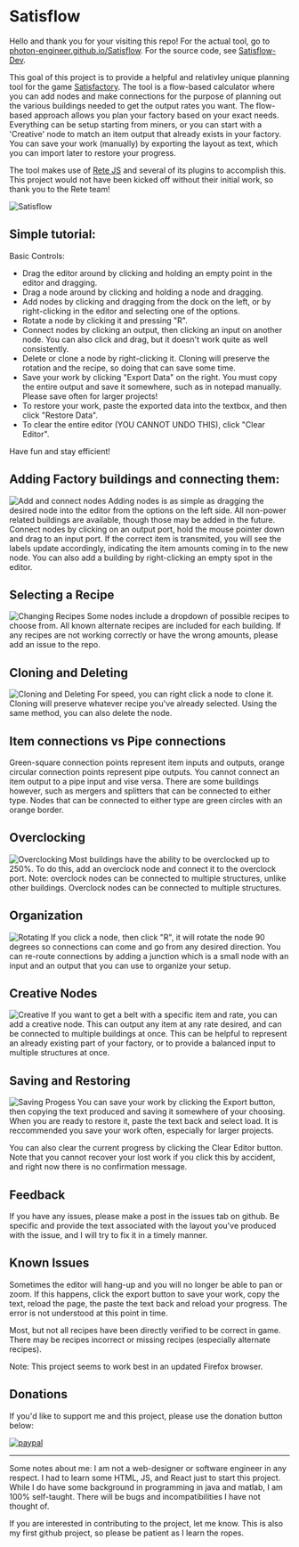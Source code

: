 # Satisflow

Hello and thank you for your visiting this repo! For the actual tool, go to [photon-engineer.github.io/Satisflow](https://photon-engineer.github.io/Satisflow/). For the source code, see [Satisflow-Dev](https://github.com/Photon-Engineer/Satisflow-Dev).

This goal of this project is to provide a helpful and relativley unique planning tool for the game [Satisfactory](https://www.satisfactorygame.com/). The tool is a flow-based calculator where you can add nodes and make connections for the purpose of planning out the various buildings needed to get the output rates you want. The flow-based approach allows you plan your factory based on your exact needs. Everything can be setup starting from miners, or you can start with a 'Creative' node to match an item output that already exists in your factory. You can save your work (manually) by exporting the layout as text, which you can import later to restore your progress.

The tool makes use of [Rete JS](https://github.com/retejs/rete) and several of its plugins to accomplish this. This project would not have been kicked off without their initial work, so thank you to the Rete team!

![Satisflow](./resources/satisflow_demo_image.PNG)

## Simple tutorial:

Basic Controls: 
- Drag the editor around by clicking and holding an empty point in the editor and dragging. 
- Drag a node around by clicking and holding a node and dragging. 
- Add nodes by clicking and dragging from the dock on the left, or by right-clicking in the editor and selecting one of the options. 
- Rotate a node by clicking it and pressing "R". 
- Connect nodes by clicking an output, then clicking an input on another node. You can also click and drag, but it doesn't work quite as well consistently. 
- Delete or clone a node by right-clicking it. Cloning will preserve the rotation and the recipe, so doing that can save some time. 
- Save your work by clicking "Export Data" on the right. You must copy the entire output and save it somewhere, such as in notepad manually. Please save often for larger projects!
- To restore your work, paste the exported data into the textbox, and then click "Restore Data". 
- To clear the entire editor (YOU CANNOT UNDO THIS), click "Clear Editor". 

Have fun and stay efficient!


## Adding Factory buildings and connecting them:
![Add and connect nodes](./resources/satisflow2_add_nodes.gif)
Adding nodes is as simple as dragging the desired node into the editor from the options on the left side. All non-power related buildings are available, though those may be added in the future. Connect nodes by clicking on an output port, hold the mouse pointer down and drag to an input port. If the correct item is transmited, you will see the labels update accordingly, indicating the item amounts coming in to the new node. You can also add a building by right-clicking an empty spot in the editor. 

## Selecting a Recipe
![Changing Recipes](./resources/satisflow2_recipe.gif)
Some nodes include a dropdown of possible recipes to choose from. All known alternate recipes are included for each building. If any recipes are not working correctly or have the wrong amounts, please add an issue to the repo. 

## Cloning and Deleting
![Cloning and Deleting](./resources/satisflow2_clone.gif)
For speed, you can right click a node to clone it. Cloning will preserve whatever recipe you've already selected. Using the same method, you can also delete the node. 

## Item connections vs Pipe connections

Green-square connection points represent item inputs and outputs, orange circular connection points represent pipe outputs. You cannot connect an item output to a pipe input and vise versa. There are some buildings however, such as mergers and splitters that can be connected to either type. Nodes that can be connected to either type are green circles with an orange border.  

## Overclocking
![Overclocking](./resources/satisflow2_overclock.gif)
Most buildings have the ability to be overclocked up to 250%. To do this, add an overclock node and connect it to the overclock port. Note: overclock nodes can be connected to multiple structures, unlike other buildings. Overclock nodes can be connected to multiple structures. 

## Organization
![Rotating](./resources/satisflow2_rotate.gif)
If you click a node, then click "R", it will rotate the node 90 degrees so connections can come and go from any desired direction. You can re-route connections by adding a junction which is a small node with an input and an output that you can use to organize your setup. 

## Creative Nodes
![Creative](./resources/satisflow2_creative.PNG)
If you want to get a belt with a specific item and rate, you can add a creative node. This can output any item at any rate desired, and can be connected to multiple buildings at once. This can be helpful to represent an already existing part of your factory, or to provide a balanced input to multiple structures at once. 

## Saving and Restoring
![Saving Progess](./resources/SavingReloadingLayouts.gif)
You can save your work by clicking the Export button, then copying the text produced and saving it somewhere of your choosing. When you are ready to restore it, paste the text back and select load. It is reccommended you save your work often, especially for larger projects. 

You can also clear the current progress by clicking the Clear Editor button. Note that you cannot recover your lost work if you click this by accident, and right now there is no confirmation message. 

## Feedback
If you have any issues, please make a post in the issues tab on github. Be specific and provide the text associated with the layout you've produced with the issue, and I will try to fix it in a timely manner. 

## Known Issues
Sometimes the editor will hang-up and you will no longer be able to pan or zoom. If this happens, click the export button to save your work, copy the text, reload the page, the paste the text back and reload your progress. The error is not understood at this point in time. 

Most, but not all recipes have been directly verified to be correct in game. There may be recipes incorrect or missing recipes (especially alternate recipes). 

Note: This project seems to work best in an updated Firefox browser. 

## Donations

If you'd like to support me and this project, please use the donation button below:

[![paypal](https://www.paypalobjects.com/en_US/i/btn/btn_donateCC_LG.gif)](https://www.paypal.com/cgi-bin/webscr?cmd=_donations&business=2DS93F4W6JQKQ&currency_code=USD&source=url)

---

Some notes about me: I am not a web-designer or software engineer in any respect. I had to learn some HTML, JS, and React just to start this project. While I do have some background in programming in java and matlab, I am 100% self-taught. There will be bugs and incompatibilities I have not thought of. 

If you are interested in contributing to the project, let me know. This is also my first github project, so please be patient as I learn the ropes. 

